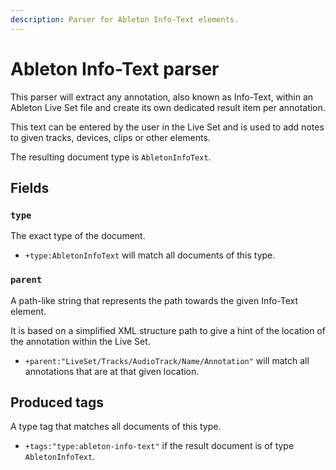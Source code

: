 ```yaml
---
description: Parser for Ableton Info-Text elements.
---
```


# Ableton Info-Text parser

This parser will extract any annotation, also known as Info-Text, within an Ableton Live Set file and create its own dedicated result item per annotation.

This text can be entered by the user in the Live Set and is used to add notes to given tracks, devices, clips or other elements.

The resulting document type is `AbletonInfoText`.

## Fields

### `type`

<IndexProp name="type%" type="string" mapping="exact">

The exact type of the document.

- `+type:AbletonInfoText` will match all documents of this type.
</IndexProp>

<!--@include: ./shared/base.md-->
<!--@include: ./shared/annotation.md-->

### `parent`

<IndexProp name="parent" type="string" mapping="exact" :version="[11,10,9]">

A path-like string that represents the path towards the given Info-Text element.

It is based on a simplified XML structure path to give a hint of the location of the annotation within the Live Set.

- `+parent:"LiveSet/Tracks/AudioTrack/Name/Annotation"` will match all annotations that are at that given location.
</IndexProp>

## Produced tags

<IndexTag base="type:ableton-info-text">

A type tag that matches all documents of this type.

- `+tags:"type:ableton-info-text"` if the result document is of type `AbletonInfoText`. 
</IndexTag>
